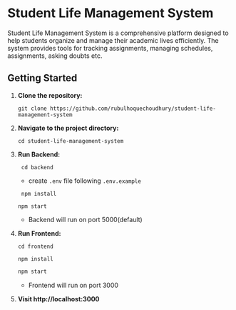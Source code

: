 # Student Life Management System

Student Life Management System is a comprehensive platform designed to help students organize and manage their academic lives efficiently. The system provides tools for tracking assignments, managing schedules, assignments, asking doubts etc.

## Getting Started

1. **Clone the repository:**
    ```
    git clone https://github.com/rubulhoquechoudhury/student-life-management-system
    ```
2. **Navigate to the project directory:**
    ```
    cd student-life-management-system
    ```
3. **Run Backend:**
    ```
     cd backend
    ```
    - create `.env` file following `.env.example`

     
    ```
     npm install
    ```
    ```
    npm start
    ```
    - Backend will run on port 5000(default)
    
4. **Run Frontend:**
    ```
    cd frontend
    ```
    ```
    npm install
    ```
    ```bash
    npm start
    ```
    - Frontend will run on port 3000

5. **Visit http://localhost:3000**
